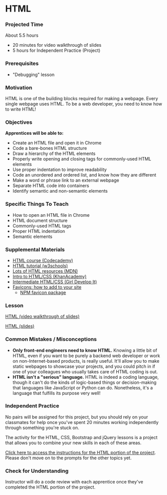 # HTML

### Projected Time
About 5.5 hours
- 20 minutes for video walkthrough of slides
- 5 hours for Independent Practice (Project)

### Prerequisites
- "Debugging" lesson

### Motivation
HTML is one of the building blocks required for making a webpage. Every single webpage uses HTML. To be a web developer, you need to know how to write HTML!

### Objectives
**Apprentices will be able to:** 
- Create an HTML file and open it in Chrome
- Code a bare-bones HTML structure
- Draw a hierarchy of the HTML elements
- Properly write opening and closing tags for commonly-used HTML elements
- Use proper indentation to improve readability
- Code an unordered and ordered list, and know how they are different
- Make a word or phrase link to an external webpage
- Separate HTML code into containers
- Identify semantic and non-semantic elements

### Specific Things To Teach
- How to open an HTML file in Chrome
- HTML document structure
- Commonly-used HTML tags
- Proper HTML indentation
- Semantic elements

### Supplemental Materials

- [HTML course (Codecademy)](https://www.codecademy.com/courses/learn-html-elements/lessons/intro-to-html/exercises/intro?action=lesson_resume&course_redirect=learn-html)
- [HTML tutorial (w3schools)](https://www.w3schools.com/html/)
- [Lots of HTML resources (MDN)](https://developer.mozilla.org/en-US/docs/Web/HTML)
- [Intro to HTML/CSS (KhanAcademy)](https://www.khanacademy.org/computing/computer-programming/html-css)
- [Intermediate HTML/CSS (Girl Develop It)](https://www.girldevelopit.com/materials/inter-html)
- [Favicons: how to add to your site](https://www.w3.org/2005/10/howto-favicon)
   - [NPM favicon package](https://www.npmjs.com/package/favicons)

### Lesson

[HTML (video walkthrough of slides)](https://drive.google.com/open?id=1FO4AdWgYUTIuX03T0ZSmSXKTDadoZopT)

[HTML (slides)](https://docs.google.com/presentation/d/1FyV-I_lVkT6KH47VHjFpDNkk-m5ABz2wLyzk4MOcx50/edit?usp=sharing)


### Common Mistakes / Misconceptions

- **Only front-end engineers need to know HTML.** Knowing a little bit of HTML, even if you want to be purely a backend web developer or work on non-Internet-based products, is really useful. It'll allow you to make static webpages to showcase your projects, and you could pitch in if one of your colleagues who usually takes care of HTML coding is out.
- **HTML isn't a "serious" language.** HTML is indeed a coding language, though it can't do the kinds of logic-based things or decision-making that languages like JavaScript or Python can do. Nonetheless, it's a language that fulfills its purpose very well!


### Independent Practice

No pairs will be assigned for this project, but you should rely on your classmates for help once you've spent 20 minutes working independently through something you're stuck on.

The activity for the HTML, CSS, Bootstrap and jQuery lessons is a project that allows you to combine your new skills in each of these areas.

[Click here to access the instructions for the HTML portion of the project](https://github.com/Techtonica/curriculum/blob/master/projects/recipe-page/phase-1-html-prompt.md). Please don't move on to the prompts for the other topics yet.

### Check for Understanding

Instructor will do a code review with each apprentice once they've completed the HTML portion of the project.
